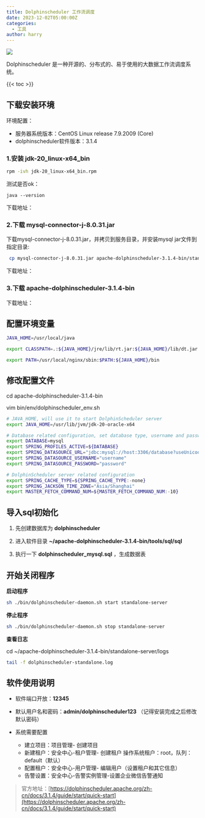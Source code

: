 ```yaml
---
title: Dolphinscheduler 工作流调度
date: 2023-12-02T05:00:00Z
categories:
  - 工具
author: harry
---
```


<img src="https://s2.loli.net/2023/12/01/7mV6PO3y1DwEfxs.jpg" />

Dolphinscheduler 是一种开源的、分布式的、易于使用的大数据工作流调度系统。

<!--more-->

{{< toc >}}

## 下载安装环境

环境配置：

- 服务器系统版本：CentOS Linux release 7.9.2009 (Core)
- dolphinscheduler软件版本：3.1.4

### 1.安装 jdk-20_linux-x64_bin

```sh
rpm -ivh jdk-20_linux-x64_bin.rpm
```

测试是否ok：

`java --version`

下载地址：

### 2.下载 mysql-connector-j-8.0.31.jar

下载mysql-connector-j-8.0.31.jar，并拷贝到服务目录，并安装mysql jar文件到指定目录:

```sh
 cp mysql-connector-j-8.0.31.jar apache-dolphinscheduler-3.1.4-bin/standalone-server/libs/standalone-server/ 
 ```

下载地址：

### 3.下载 apache-dolphinscheduler-3.1.4-bin


下载地址：



## 配置环境变量

```sh
JAVA_HOME=/usr/local/java 

export CLASSPATH=.:${JAVA_HOME}/jre/lib/rt.jar:${JAVA_HOME}/lib/dt.jar:${JAVA_HOME}/lib/tools.jar 

export PATH=/usr/local/nginx/sbin:$PATH:${JAVA_HOME}/bin

```



## 修改配置文件

cd apache-dolphinscheduler-3.1.4-bin

vim bin/env/dolphinscheduler_env.sh

```sh
# JAVA_HOME, will use it to start DolphinScheduler server
export JAVA_HOME=/usr/lib/jvm/jdk-20-oracle-x64

# Database related configuration, set database type, username and password
export DATABASE=mysql
export SPRING_PROFILES_ACTIVE=${DATABASE}
export SPRING_DATASOURCE_URL="jdbc:mysql://host:3306/database?useUnicode=true&characterEncoding=UTF-8&useSSL=false"
export SPRING_DATASOURCE_USERNAME="username"
export SPRING_DATASOURCE_PASSWORD="password"

# DolphinScheduler server related configuration
export SPRING_CACHE_TYPE=${SPRING_CACHE_TYPE:-none}
export SPRING_JACKSON_TIME_ZONE="Asia/Shanghai"
export MASTER_FETCH_COMMAND_NUM=${MASTER_FETCH_COMMAND_NUM:-10}

```

## 导入sql初始化

1. 先创建数据库为 **dolphinscheduler**

2. 进入软件目录 **~/apache-dolphinscheduler-3.1.4-bin/tools/sql/sql**

3. 执行一下 **dolphinscheduler_mysql.sql** ，生成数据表


## 开始关闭程序

**启动程序**

```sh
sh ./bin/dolphinscheduler-daemon.sh start standalone-server
```

**停止程序**

```sh
sh ./bin/dolphinscheduler-daemon.sh stop standalone-server
```

**查看日志**

cd ~/apache-dolphinscheduler-3.1.4-bin/standalone-server/logs

```sh
tail -f dolphinscheduler-standalone.log
```



## 软件使用说明

- 软件端口开放：**12345**

- 默认用户名和密码：**admin/dolphinscheduler123**   （记得安装完成之后修改默认密码）

- 系统需要配置
  - 建立项目：项目管理- 创建项目
  - 新建租户：安全中心-租户管理- 创建租户 操作系统租户：root，队列：default（默认）
  - 配置租户：安全中心-用户管理- 编辑用户（设置租户和其它信息）
  - 告警设置：安全中心-告警实例管理-设置企业微信告警通知


> 官方地址：[https://dolphinscheduler.apache.org/zh-cn/docs/3.1.4/guide/start/quick-start](https://dolphinscheduler.apache.org/zh-cn/docs/3.1.4/guide/start/quick-start)
